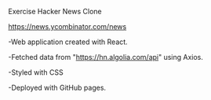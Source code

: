  Exercise Hacker News Clone
 
 https://news.ycombinator.com/news
 
 -Web application created with React.

-Fetched data from "https://hn.algolia.com/api" using Axios.

-Styled with CSS 

-Deployed with GitHub pages.
 
 
 
